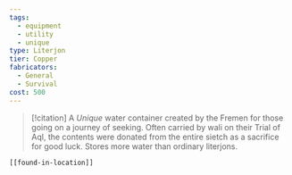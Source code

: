 ```yaml
---
tags:
  - equipment
  - utility
  - unique
type: Literjon
tier: Copper
fabricators:
  - General
  - Survival
cost: 500
---
```

> [!citation]
> A *Unique* water container created by the Fremen for those going on a journey of seeking. Often carried by wali on their Trial of Aql, the contents were donated from the entire sietch as a sacrifice for good luck. Stores more water than ordinary literjons.

```meta-bind-embed
[[found-in-location]]
```